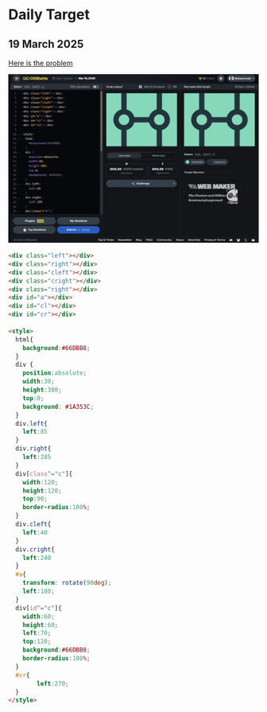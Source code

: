 # Daily Target

## 19 March 2025

[Here is the problem](https://cssbattle.dev/play/JTTHq39YUTnR0Wl9hDjF)

![result](../images/Screenshot-2025-03-19.png)

```html
<div class="left"></div>
<div class="right"></div>
<div class="cleft"></div>
<div class="cright"></div>
<div class="right"></div>
<div id="a"></div>
<div id="cl"></div>
<div id="cr"></div>

<style>
  html{
    background:#66DBB8;
  }
  div {
    position:absolute;
    width:30;
    height:300;
    top:0;
    background: #1A353C;
  }
  div.left{
    left:85
  }
  div.right{
    left:285
  }
  div[class^="c"]{
    width:120;
    height:120;
    top:90;
    border-radius:100%;
  }
  div.cleft{
    left:40
  }
  div.cright{
    left:240
  }
  #a{
    transform: rotate(90deg);
    left:180;
  }
  div[id^="c"]{
    width:60;
    height:60;
    left:70;
    top:120;
    background:#66DBB8;
    border-radius:100%;
  }
  #cr{
        left:270;
  }
</style>
```